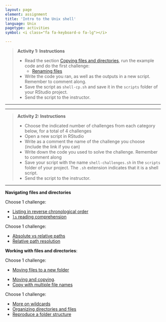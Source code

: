 ```yaml
---
layout: page
element: assignment
title: 'Intro to the Unix shell'
language: Unix
pagetype: activities
symbol: <i class="fa fa-keyboard-o fa-lg"></i>

---
```


> **Activity 1: Instructions**
>
> - Read the section [Copying files and directories](https://swcarpentry.github.io/shell-novice/03-create/index.html#copying-files-and-directories), run the example code and do the first challenge:
>   - [Renaming files](https://swcarpentry.github.io/shell-novice/03-create/index.html#renaming-files)
> - Write the code you ran, as well as the outputs in a new script. Remember to comment along.
> - Save the script as `shell-cp.sh` and save it in the `scripts` folder of your RStudio project.
> - Send the script to the instructor.

---
---

> **Activity 2: Instructions**
>
> - Choose the indicated number of challenges from each category below, for a total of 4 challenges
> - Open a new script in RStudio
> - Write as a comment the name of the challenge you choose (include the link if you can)
> - Write down the code you used to solve the challenge. Remember to comment along
> - Save your script with the name `shell-challenges.sh` in the `scripts` folder of your project. The `.sh` extension indicates that it is a shell script.
> - Send the script to the instructor.

---


**Navigating files and directories**

Choose 1 challenge:

* [Listing in reverse chronological order](https://swcarpentry.github.io/shell-novice/02-filedir/index.html#listing-in-reverse-chronological-order)
* [`ls` reading comprehension](https://swcarpentry.github.io/shell-novice/02-filedir/index.html#ls-reading-comprehension)

Choose 1 challenge:

* [Absolute vs relative paths](https://swcarpentry.github.io/shell-novice/02-filedir/index.html#absolute-vs-relative-paths)
* [Relative path resolution](https://swcarpentry.github.io/shell-novice/02-filedir/index.html#relative-path-resolution)


**Working with files and directories**:

Choose 1 challenge:

<!-- * [Creating files a different way](https://swcarpentry.github.io/shell-novice/03-create/index.html#creating-files-a-different-way) -->
* [Moving files to a new folder](https://swcarpentry.github.io/shell-novice/03-create/index.html#moving-files-to-a-new-folder)
<!-- * [Using `rm` safely](https://swcarpentry.github.io/shell-novice/03-create/index.html#using-rm-safely) -->
* [Moving and copying](https://swcarpentry.github.io/shell-novice/03-create/index.html#moving-and-copying).
* [Copy with multiple file names](https://swcarpentry.github.io/shell-novice/03-create/index.html#copy-with-multiple-filenames)

Choose 1 challenge:


* [More on wildcards](https://swcarpentry.github.io/shell-novice/03-create/index.html#more-on-wildcards)
* [Organizing directories and files](https://swcarpentry.github.io/shell-novice/03-create/index.html#organizing-directories-and-files)
* [Reproduce a folder structure](https://swcarpentry.github.io/shell-novice/03-create/index.html#reproduce-a-folder-structure)
